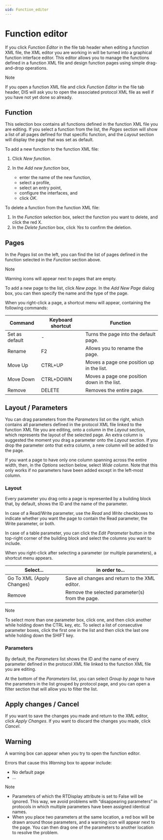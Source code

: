 ```yaml
---
uid: Function_editor
---
```


# Function editor

If you click *Function Editor* in the file tab header when editing a function XML file, the XML editor you are working in will be turned into a graphical function interface editor. This editor allows you to manage the functions defined in a function XML file and design function pages using simple drag-and-drop operations.

> [!NOTE]
> If you open a function XML file and click *Function Editor* in the file tab header, DIS will ask you to open the associated protocol XML file as well if you have not yet done so already.

## Function

This selection box contains all functions defined in the function XML file you are editing. If you select a function from the list, the *Pages* section will show a list of all pages defined for that specific function, and the *Layout* section will display the page that was set as default.

To add a new function to the function XML file:

1. Click *New function.*
1. In the *Add new function* box,

    - enter the name of the new function,
    - select a profile,
    - select an entry point,
    - configure the interfaces, and
    - click *OK*.

To delete a function from the function XML file:

1. In the *Function* selection box, select the function you want to delete, and click the red X.
1. In the *Delete function* box, click *Yes* to confirm the deletion.

## Pages

In the *Pages* list on the left, you can find the list of pages defined in the function selected in the *Function* section above.

> [!NOTE]
> Warning icons will appear next to pages that are empty.

To add a new page to the list, click *New page*. In the *Add New Page* dialog box, you can then specify the name and the type of the page.

When you right-click a page, a shortcut menu will appear, containing the following commands:

| Command        | Keyboard shortcut | Function                                    |
|----------------|-------------------|---------------------------------------------|
| Set as default | \-                | Turns the page into the default page.       |
| Rename         | F2                | Allows you to rename the page.              |
| Move Up        | CTRL+UP           | Moves a page one position up in the list.   |
| Move Down      | CTRL+DOWN         | Moves a page one position down in the list. |
| Remove         | DELETE            | Removes the entire page.                    |

## Layout / Parameters

You can drag parameters from the *Parameters* list on the right, which contains all parameters defined in the protocol XML file linked to the function XML file you are editing, onto a column in the *Layout* section, which represents the layout of the selected page. An extra column is suggested the moment you drag a parameter onto the *Layout* section. If you drop the parameter onto that extra column, a new column will be added to the page.

If you want a page to have only one column spanning across the entire width, then, in the *Options* section below, select *Wide column*. Note that this only works if no parameters have been added except in the left-most column.

### Layout

Every parameter you drag onto a page is represented by a building block that, by default, shows the ID and the name of the parameter.

In case of a Read/Write parameter, use the *Read* and *Write* checkboxes to indicate whether you want the page to contain the Read parameter, the Write parameter, or both.

In case of a table parameter, you can click the *Edit Parameter* button in the top-right corner of the building block and select the columns you want to include.

When you right-click after selecting a parameter (or multiple parameters), a shortcut menu appears.

| Select...                 | in order to...                                  |
|---------------------------|-------------------------------------------------|
| Go To XML (Apply Changes) | Save all changes and return to the XML editor.  |
| Remove                    | Remove the selected parameter(s) from the page. |

> [!NOTE]
> To select more than one parameter box, click one, and then click another while holding down the CTRL key, etc. To select a list of consecutive parameter boxes, click the first one in the list and then click the last one while holding down the SHIFT key.

### Parameters

By default, the *Parameters* list shows the ID and the name of every parameter defined in the protocol XML file linked to the function XML file you are editing.

At the bottom of the *Parameters* list, you can select *Group by page* to have the parameters in the list grouped by protocol page, and you can open a filter section that will allow you to filter the list.

## Apply changes / Cancel

If you want to save the changes you made and return to the XML editor, click *Apply Changes*. If you want to discard the changes you made, click *Cancel*.

## Warning

A warning box can appear when you try to open the function editor.

Errors that cause this *Warning* box to appear include:

- No default page
- ...

> [!NOTE]
> - Parameters of which the RTDisplay attribute is set to False will be ignored. This way, we avoid problems with “disappearing parameters” in protocols in which multiple parameters have been assigned identical names.
> - When you place two parameters at the same location, a red box will be drawn around those parameters, and a warning icon will appear next to the page. You can then drag one of the parameters to another location to resolve the problem.

